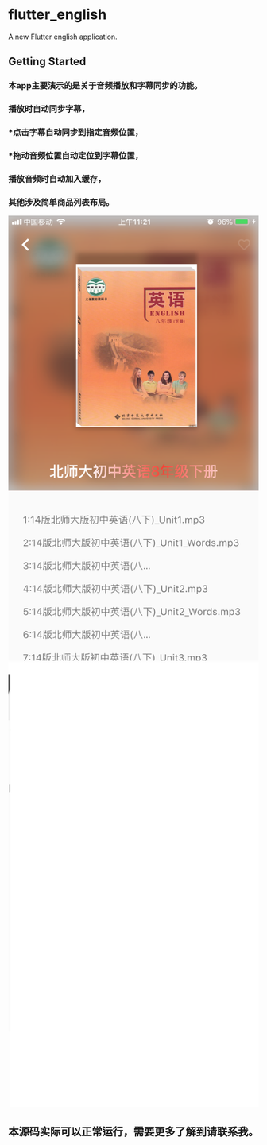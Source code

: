 # flutter_english

A new Flutter english application.

## Getting Started
### 本app主要演示的是关于音频播放和字幕同步的功能。
### 播放时自动同步字幕，
### *点击字幕自动同步到指定音频位置，
### *拖动音频位置自动定位到字幕位置，
### 播放音频时自动加入缓存，
### 其他涉及简单商品列表布局。


![github](https://github.com/xiebaoxin/flutter_english/blob/master/images/IMG_1198.PNG "github")
![github](https://github.com/xiebaoxin/flutter_english/blob/master/images/IMG_1199.PNG "github")


## 本源码实际可以正常运行，需要更多了解到请联系我。
